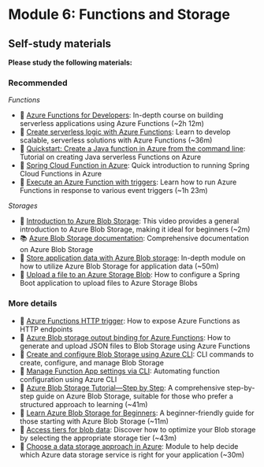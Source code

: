 # Module 6: Functions and Storage

## Self-study materials

**Please study the following materials:**

### Recommended

*Functions*
- 🎥 [Azure Functions for Developers](https://www.linkedin.com/learning/azure-functions-for-developers-24637001): In-depth course on building serverless applications using Azure Functions (~2h 12m)
- 📄 [Create serverless logic with Azure Functions](https://learn.microsoft.com/en-us/training/modules/create-serverless-logic-with-azure-functions/): Learn to develop scalable, serverless solutions with Azure Functions (~36m)
- 📄 [Quickstart: Create a Java function in Azure from the command line](https://learn.microsoft.com/en-us/azure/azure-functions/create-first-function-cli-java?tabs=windows%2Cbash%2Cazure-cli%2Cbrowser): Tutorial on creating Java serverless Functions on Azure
- 📄 [Spring Cloud Function in Azure](https://learn.microsoft.com/en-us/azure/developer/java/spring-framework/getting-started-with-spring-cloud-function-in-azure): Quick introduction to running Spring Cloud Functions in Azure
- 📄 [Execute an Azure Function with triggers](https://docs.microsoft.com/en-us/learn/modules/execute-azure-function-with-triggers/): Learn how to run Azure Functions in response to various event triggers (~1h 23m)

*Storages*
- 🎥 [Introduction to Azure Blob Storage](https://www.youtube.com/watch?v=fQwxPqYIUfI): This video provides a general introduction to Azure Blob Storage, making it ideal for beginners (~2m)
- 📚 [Azure Blob Storage documentation](https://learn.microsoft.com/en-us/azure/storage/blobs/): Comprehensive documentation on Azure Blob Storage
- 📄 [Store application data with Azure Blob storage](https://learn.microsoft.com/en-us/training/modules/store-app-data-with-azure-blob-storage/): In-depth module on how to utilize Azure Blob Storage for application data (~50m)
- 📄 [Upload a file to an Azure Storage Blob](https://learn.microsoft.com/en-us/azure/developer/java/spring-framework/configure-spring-boot-starter-java-app-with-azure-storage): How to configure a Spring Boot application to upload files to Azure Storage Blobs

### More details

- 📄 [Azure Functions HTTP trigger](https://learn.microsoft.com/en-us/azure/azure-functions/functions-bindings-http-webhook-trigger?tabs=java): How to expose Azure Functions as HTTP endpoints
- 📄 [Azure Blob storage output binding for Azure Functions](https://learn.microsoft.com/en-us/azure/azure-functions/functions-bindings-storage-blob-output?tabs=java): How to generate and upload JSON files to Blob Storage using Azure Functions
- 📄 [Create and configure Blob Storage using Azure CLI](https://learn.microsoft.com/en-us/cli/azure/storage/blob?view=azure-cli-latest): CLI commands to create, configure, and manage Blob Storage
- 📄 [Manage Function App settings via CLI](https://learn.microsoft.com/en-us/cli/azure/functionapp/config?view=azure-cli-latest): Automating function configuration using Azure CLI
- 🎥 [Azure Blob Storage Tutorial—Step by Step](https://www.youtube.com/watch?v=dgGV2HlVE9E): A comprehensive step-by-step guide on Azure Blob Storage, suitable for those who prefer a structured approach to learning (~41m)
- 🎥 [Learn Azure Blob Storage for Beginners](https://www.youtube.com/watch?v=S5nqaQRHXrE): A beginner-friendly guide for those starting with Azure Blob Storage (~11m)
- 📄 [Access tiers for blob data](https://learn.microsoft.com/en-us/azure/storage/blobs/access-tiers-overview): Discover how to optimize your Blob storage by selecting the appropriate storage tier (~43m)
- 📄 [Choose a data storage approach in Azure](https://docs.microsoft.com/en-us/learn/modules/choose-storage-approach-in-azure/): Module to help decide which Azure data storage service is right for your application (~30m)
